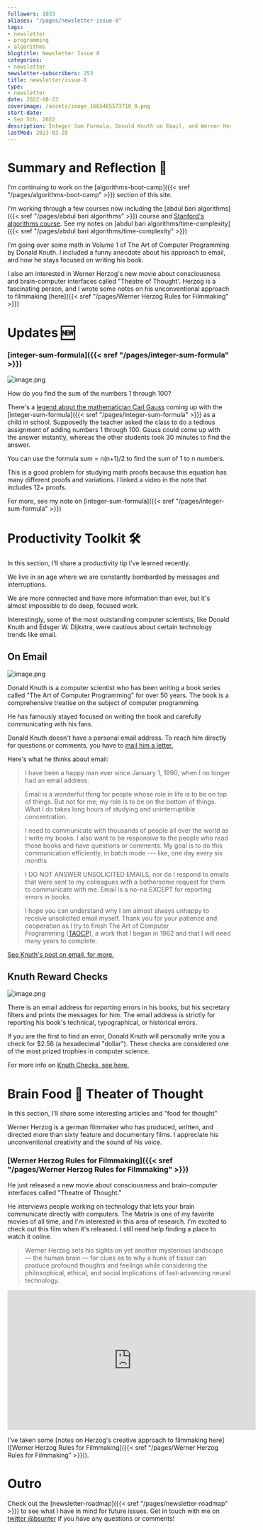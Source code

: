 ```yaml
---
followers: 1033
aliases: "/pages/newsletter-issue-8"
tags:
- newsletter
- programming
- algorithms
blogtitle: Newsletter Issue 8
categories:
- newsletter
newsletter-subscribers: 253
title: newsletter/issue-8
type:
- newsletter
date: 2022-08-23
coverimage: /assets/image_1665465573710_0.png
start-date:
- Sep 5th, 2022
description: Integer Sum Formula, Donald Knuth on Email, and Werner Herzog
lastMod: 2023-03-28
---
```

# Summary and Reflection 🤔

I'm continuing to work on the [algorithms-boot-camp]({{< sref "/pages/algorithms-boot-camp" >}}) section of this site.

I'm working through a few courses now including the [abdul bari algorithms]({{< sref "/pages/abdul bari algorithms" >}}) course and [Stanford's algorithms course](https://stanford-cs161.github.io/winter2021/lectures/). See my notes on [abdul bari algorithms/time-complexity]({{< sref "/pages/abdul bari algorithms/time-complexity" >}})

I'm going over some math in Volume 1 of The Art of Computer Programming by Donald Knuth. I included a funny anecdote about his approach to email, and how he stays focused on writing his book.

I also am interested in Werner Herzog's new movie about consciousness and brain-computer interfaces called "Theatre of Thought'. Herzog is a fascinating person, and I wrote some notes on his unconventional approach to filmmaking [here]({{< sref "/pages/Werner Herzog Rules for Filmmaking" >}})

# Updates 🆕

### [integer-sum-formula]({{< sref "/pages/integer-sum-formula" >}})

![image.png](/assets/image_1665465573710_0.png)

How do you find the sum of the numbers 1 through 100?

There's a [legend about the mathematician Carl Gauss](https://www.americanscientist.org/article/gausss-day-of-reckoning) coming up with the [integer-sum-formula]({{< sref "/pages/integer-sum-formula" >}}) as a child in school. Supposedly the teacher asked the class to do a tedious assignment of adding numbers 1 through 100. Gauss could come up with the answer instantly, whereas the other students took 30 minutes to find the answer.

You can use the formula sum = n(n+1)/2 to find the sum of 1 to n numbers.

This is a good problem for studying math proofs because this equation has many different proofs and variations. I linked a video in the note that includes 12+ proofs.

For more, see my note on [integer-sum-formula]({{< sref "/pages/integer-sum-formula" >}})

# Productivity Toolkit 🛠️

In this section, I'll share a productivity tip I've learned recently.

We live in an age where we are constantly bombarded by messages and interruptions.

We are more connected and have more information than ever, but it's almost impossible to do deep, focused work.

Interestingly, some of the most outstanding computer scientists, like Donald Knuth and Edsger W. Dijkstra, were cautious about certain technology trends like email.

## On Email

![image.png](/assets/image_1665467044511_0.png)

Donald Knuth is a computer scientist who has been writing a book series called "The Art of Computer Programming" for over 50 years. The book is a comprehensive treatise on the subject of computer programming.

He has famously stayed focused on writing the book and carefully communicating with his fans.

Donald Knuth doesn't have a personal email address. To reach him directly for questions or comments, you have to [mail him a letter.](https://www-cs-faculty.stanford.edu/~knuth/email.html)

Here's what he thinks about email:

> I have been a happy man ever since January 1, 1990, when I no longer had an email address.

> Email is a wonderful thing for people whose role in life is to be on top of things. But not for me; my role is to be on the bottom of things. What I do takes long hours of studying and uninterruptible concentration.

> I need to communicate with thousands of people all over the world as I write my books. I also want to be responsive to the people who read those books and have questions or comments. My goal is to do this communication efficiently, in batch mode --- like, one day every six months

> I DO NOT ANSWER UNSOLICITED EMAILS, nor do I respond to emails that were sent to my colleagues with a bothersome request for them to communicate with me. Email is a no-no EXCEPT for reporting errors in books.

> I hope you can understand why I am almost always unhappy to receive unsolicited email myself. Thank you for your patience and cooperation as I try to finish The Art of Computer Programming ([TAOCP](https://www-cs-faculty.stanford.edu/~knuth/taocp.html)), a work that I began in 1962 and that I will need many years to complete.

[See Knuth's post on email, for more.](https://www-cs-faculty.stanford.edu/~knuth/email.html)

## Knuth Reward Checks

![image.png](/assets/image_1665466908028_0.png)

There is an email address for reporting errors in his books, but his secretary filters and prints the messages for him. The email address is strictly for reporting his book's technical, typographical, or historical errors.

If you are the first to find an error, Donald Knuth will personally write you a check for $2.56 (a hexadecimal "dollar"). These checks are considered one of the most prized trophies in computer science.

For more info on [Knuth Checks, see here.](https://en.wikipedia.org/wiki/Knuth_reward_check)

# Brain Food 🧠 Theater of Thought

In this section, I'll share some interesting articles and "food for thought"

Werner Herzog is a german filmmaker who has produced, written, and directed more than sixty feature and documentary films. I appreciate his unconventional creativity and the sound of his voice.

### [Werner Herzog Rules for Filmmaking]({{< sref "/pages/Werner Herzog Rules for Filmmaking" >}})

He just released a new movie about consciousness and brain-computer interfaces called "Theatre of Thought."

He interviews people working on technology that lets your brain communicate directly with computers. The Matrix is one of my favorite movies of all time, and I'm interested in this area of research. I'm excited to check out this film when it's released. I still need help finding a place to watch it online.

> Werner Herzog sets his sights on yet another mysterious landscape — the human brain — for clues as to why a hunk of tissue can produce profound thoughts and feelings while considering the philosophical, ethical, and social implications of fast-advancing neural technology.

<iframe width="560" height="315" src="https://www.youtube.com/embed/9P0nHSKwWMU" title="YouTube video player" frameborder="0" allow="accelerometer; autoplay; clipboard-write; encrypted-media; gyroscope; picture-in-picture" allowfullscreen></iframe>

I've taken some [notes on Herzog's creative approach to filmmaking here]([Werner Herzog Rules for Filmmaking]({{< sref "/pages/Werner Herzog Rules for Filmmaking" >}})).

# Outro

Check out the [newsletter-roadmap]({{< sref "/pages/newsletter-roadmap" >}}) to see what I have in mind for future issues. Get in touch with me on [twitter @bsunter](https://twitter.com) if you have any questions or comments!
